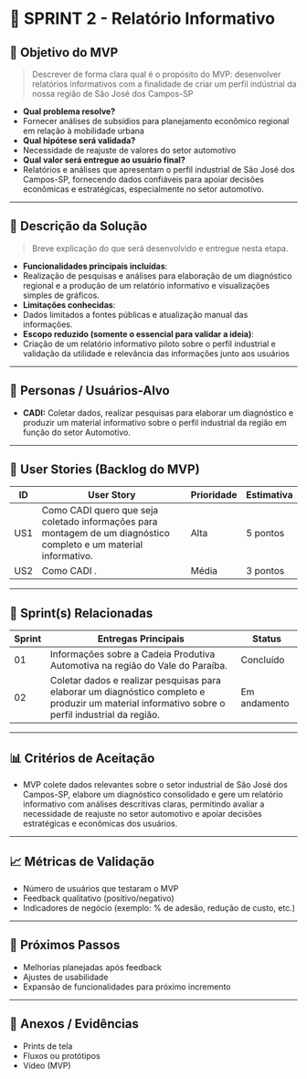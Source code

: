 # 📌 SPRINT 2 - Relatório Informativo

## 🎯 Objetivo do MVP
> Descrever de forma clara qual é o propósito do MVP:
> desenvolver relatórios informativos com a finalidade de criar um perfil indústrial da nossa região de São José dos Campos-SP  
- **Qual problema resolve?**
- Fornecer análises de subsídios para planejamento econômico regional em relação à mobilidade urbana    
- **Qual hipótese será validada?**
- Necessidade de reajuste de valores do setor automotivo   
- **Qual valor será entregue ao usuário final?**
-  Relatórios e análises que apresentam o perfil industrial de São José dos Campos-SP, fornecendo dados confiáveis para apoiar decisões econômicas e estratégicas, especialmente no setor automotivo. 

---

## 📝 Descrição da Solução
> Breve explicação do que será desenvolvido e entregue nesta etapa.  
- **Funcionalidades principais incluídas**:
- Realização de pesquisas e análises para elaboração de um diagnóstico regional e a produção de um relatório informativo e visualizações simples de gráficos. 
- **Limitações conhecidas**:
- Dados limitados a fontes públicas e atualização manual das informações. 
- **Escopo reduzido (somente o essencial para validar a ideia)**:
- Criação de um relatório informativo piloto sobre o perfil industrial e validação da utilidade e relevância das informações junto aos usuários  

---

## 👥 Personas / Usuários-Alvo
- **CADI:** Coletar dados, realizar pesquisas para elaborar um diagnóstico e produzir um material informativo sobre o perfil industrial da região em função do setor Automotivo.


---

## 🔑 User Stories (Backlog do MVP)
| ID  | User Story                                                                 | Prioridade | Estimativa |
|-----|-----------------------------------------------------------------------------|------------|------------|
| US1 | Como CADI quero que seja coletado informações para montagem de um diagnóstico completo e um material informativo.       | Alta       | 5 pontos   |
| US2 | Como CADI .         | Média      | 3 pontos   |

---

## 📅 Sprint(s) Relacionadas
| Sprint | Entregas Principais                          | Status   |
|--------|----------------------------------------------|----------|
| 01     |Informações sobre a Cadeia Produtiva Automotiva na região do Vale do Paraíba.                      | Concluído|
| 02     | Coletar dados e realizar pesquisas para elaborar um diagnóstico completo e produzir um material informativo sobre o perfil industrial da região.                         | Em andamento |

---

## 📊 Critérios de Aceitação
- MVP colete dados relevantes sobre o setor industrial de São José dos Campos-SP, elabore um diagnóstico consolidado e gere um relatório informativo com análises descritivas claras, permitindo avaliar a necessidade de reajuste no setor automotivo e apoiar decisões estratégicas e econômicas dos usuários.

---

## 📈 Métricas de Validação
- Número de usuários que testaram o MVP  
- Feedback qualitativo (positivo/negativo)  
- Indicadores de negócio (exemplo: % de adesão, redução de custo, etc.)  

---

## 🚀 Próximos Passos
- Melhorias planejadas após feedback  
- Ajustes de usabilidade  
- Expansão de funcionalidades para próximo incremento  

---

## 📂 Anexos / Evidências
- Prints de tela  
- Fluxos ou protótipos  
- Vídeo (MVP)  
